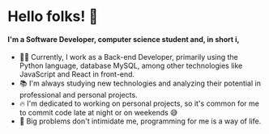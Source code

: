 # Hello folks! 👋

#### I'm a Software Developer, computer science student and, in short i,

- 👨‍💻 Currently, I work as a Back-end Developer, primarily using the Python language, database MySQL, among other technologies like
  JavaScript and React in front-end.
- 📚 I'm always studying new technologies and analyzing their potential in professional and personal projects.
- 🔥 I'm dedicated to working on personal projects, so it's common for me to commit code late at night or on weekends 😅
- 🎯 Big problems don't intimidate me, programming for me is a way of life.
